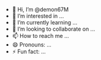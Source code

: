 - 👋 Hi, I’m @demon67M
- 👀 I’m interested in ...
- 🌱 I’m currently learning ...
- 💞️ I’m looking to collaborate on ...
- 📫 How to reach me ...
- 😄 Pronouns: ...
- ⚡ Fun fact: ...

<!---
demon67M/demon67M is a ✨ special ✨ repository because its `README.md` (this file) appears on your GitHub profile.
You can click the Preview link to take a look at your changes.
--->
